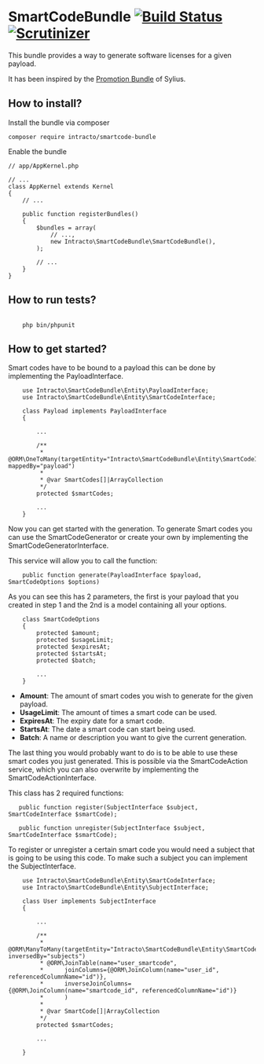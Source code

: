 SmartCodeBundle [![Build Status](https://travis-ci.org/Intracto/SmartCodeBundle.svg)](https://travis-ci.org/Intracto/SmartCodeBundle) [![Scrutinizer](https://scrutinizer-ci.com/g/Intracto/SmartCodeBundle/badges/quality-score.png?b=master)](https://scrutinizer-ci.com/g/Intracto/SmartCodeBundle/) 
===============

This bundle provides a way to generate software licenses for a given payload. 

It has been inspired by the [Promotion Bundle](https://github.com/Sylius/SyliusPromotionBundle) of Sylius.

How to install?
---------------
Install the bundle via composer
```
composer require intracto/smartcode-bundle
```
Enable the bundle
```
// app/AppKernel.php

// ...
class AppKernel extends Kernel
{
    // ...

    public function registerBundles()
    {
        $bundles = array(
            // ...,
            new Intracto\SmartCodeBundle\SmartCodeBundle(),
        );

        // ...
    }
}
```

How to run tests?
-----------------

```

    php bin/phpunit

```


How to get started?
-------------------

Smart codes have to be bound to a payload this can be done by implementing the PayloadInterface.

```
    use Intracto\SmartCodeBundle\Entity\PayloadInterface;
    use Intracto\SmartCodeBundle\Entity\SmartCodeInterface;

    class Payload implements PayloadInterface
    {

        ...

        /**
         * @ORM\OneToMany(targetEntity="Intracto\SmartCodeBundle\Entity\SmartCodeInterface", mappedBy="payload")
         *
         * @var SmartCodes[]|ArrayCollection
         */
        protected $smartCodes;

        ...
    }
```

Now you can get started with the generation. To generate Smart codes you can use the SmartCodeGenerator
or create your own by implementing the SmartCodeGeneratorInterface.

This service will allow you to call the function:

```
    public function generate(PayloadInterface $payload, SmartCodeOptions $options)
```

As you can see this has 2 parameters, the first is your payload that you created in step 1 and the 2nd is a model
containing all your options.

```
    class SmartCodeOptions
    {
        protected $amount;
        protected $usageLimit;
        protected $expiresAt;
        protected $startsAt;
        protected $batch;

        ...
    }
```

- **Amount**: The amount of smart codes you wish to generate for the given payload.
- **UsageLimit**: The amount of times a smart code can be used.
- **ExpiresAt**: The expiry date for a smart code.
- **StartsAt**: The date a smart code can start being used.
- **Batch**: A name or description you want to give the current generation.

The last thing you would probably want to do is to be able to use these smart codes you just generated.
This is possible via the SmartCodeAction service, which you can also overwrite by implementing the SmartCodeActionInterface.

This class has 2 required functions:

```
   public function register(SubjectInterface $subject, SmartCodeInterface $smartCode);

   public function unregister(SubjectInterface $subject, SmartCodeInterface $smartCode);
```

To register or unregister a certain smart code you would need a subject that is going to be using this code.
To make such a subject you can implement the SubjectInterface.

```
    use Intracto\SmartCodeBundle\Entity\SmartCodeInterface;
    use Intracto\SmartCodeBundle\Entity\SubjectInterface;

    class User implements SubjectInterface
    {

        ...

        /**
         * @ORM\ManyToMany(targetEntity="Intracto\SmartCodeBundle\Entity\SmartCodeInterface", inversedBy="subjects")
         * @ORM\JoinTable(name="user_smartcode",
         *      joinColumns={@ORM\JoinColumn(name="user_id", referencedColumnName="id")},
         *      inverseJoinColumns={@ORM\JoinColumn(name="smartcode_id", referencedColumnName="id")}
         *      )
         *
         * @var SmartCode[]|ArrayCollection
         */
        protected $smartCodes;

        ...

    }

```

